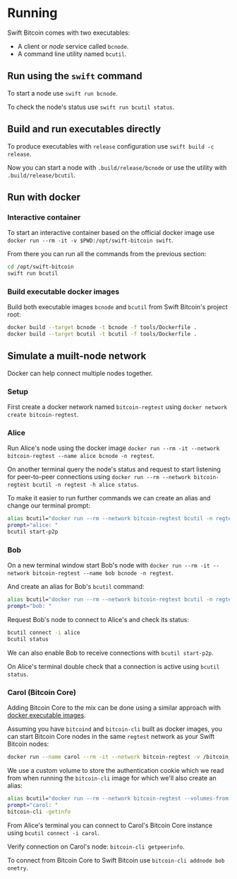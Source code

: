 # Running

Swift Bitcoin comes with two executables:

- A client or _node_ service called `bcnode`.
- A command line utility named `bcutil`.

## Run using the `swift` command

To start a node use `swift run bcnode`.

To check the node's status use `swift run bcutil status`.

## Build and run executables directly

To produce executables with `release` configuration use `swift build -c release`.

Now you can start a node with `.build/release/bcnode` or use the utility with `.build/release/bcutil`.

## Run with docker

### Interactive container

To start an interactive container based on the official docker image use `docker run --rm -it -v $PWD:/opt/swift-bitcoin swift`.

From there you can run all the commands from the previous section:

```sh
cd /opt/swift-bitcoin
swift run bcutil
```

### Build executable docker images

Build both executable images `bcnode` and `bcutil` from Swift Bitcoin's project root:

```sh
docker build --target bcnode -t bcnode -f tools/Dockerfile .
docker build --target bcutil -t bcutil -f tools/Dockerfile .
```

## Simulate a muilt-node network

Docker can help connect multiple nodes together.

### Setup

First create a docker network named `bitcoin-regtest` using `docker network create bitcoin-regtest`.

### Alice

Run Alice's node using the docker image `docker run --rm -it --network bitcoin-regtest --name alice bcnode -n regtest`.

On another terminal query the node's status and request to start listening for peer-to-peer connections using `docker run --rm --network bitcoin-regtest bcutil -n regtest -h alice status`.

To make it easier to run further commands we can create an alias and change our terminal prompt:

```sh
alias bcutil="docker run --rm --network bitcoin-regtest bcutil -n regtest -h alice"
prompt="alice: "
bcutil start-p2p
```

### Bob

On a new terminal window start Bob's node with `docker run --rm -it --network bitcoin-regtest --name bob bcnode -n regtest`.

And create an alias for Bob's `bcutil` command:

```sh
alias bcutil="docker run --rm --network bitcoin-regtest bcutil -n regtest -h bob"
prompt="bob: "
```

Request Bob's node to connect to Alice's and check its status:

```sh
bcutil connect -i alice
bcutil status
```

We can also enable Bob to receive connections with `bcutil start-p2p`.

On Alice's terminal double check that a connection is active using `bcutil status`.

### Carol (Bitcoin Core)

Adding Bitcoin Core to the mix can be done using a similar approach with [docker executable images](https://github.com/craigwrong/bitcoin-lightning-node/blob/develop/docker/bitcoind/Dockerfile).

Assuming you have `bitcoind` and `bitcoin-cli` built as docker images, you can start Bitcoin Core nodes in the same `regtest` network as your Swift Bitcoin nodes:

```sh
docker run --name carol --rm -it --network bitcoin-regtest -v /bitcoin_auth/ bitcoind -chain=regtest -disablewallet -txindex -server -rpcallowip=0.0.0.0/0 -rpcbind=0.0.0.0 -rpccookiefile=/bitcoin_auth/cookie
```

We use a custom volume to store the authentication cookie which we read from when running the `bitcoin-cli` image for which we'll also create an alias:

```sh
alias bcutil="docker run --rm --network bitcoin-regtest --volumes-from carol bitcoin-cli -regtest -rpcconnect=carol  -rpccookiefile=/bitcoin_auth/cookie"
prompt="carol: "
bitcoin-cli -getinfo
```

From Alice's terminal you can connect to Carol's Bitcoin Core instance using `bcutil connect -i carol`.

Verify connection on Carol's node: `bitcoin-cli getpeerinfo`.

To connect from Bitcoin Core to Swift Bitcoin use `bitcoin-cli addnode bob onetry`.
